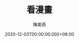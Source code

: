 ---
issue: 406
title: 看漫畫
author: 陳美燕
language: 海陸
date: 2020-12-03T00:00:00.000+08:00
topic: 生活
difficulty: 2
wikidata: Q131449151
wikidata_link: https://www.wikidata.org/wiki/Q131449151
author_wikidata_link: https://www.wikidata.org/wiki/Q131448117
author_wikidata: Q131448117
---